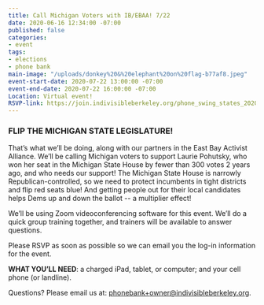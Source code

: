 ```yaml
---
title: Call Michigan Voters with IB/EBAA! 7/22
date: 2020-06-16 12:34:00 -07:00
published: false
categories:
- event
tags:
- elections
- phone bank
main-image: "/uploads/donkey%20&%20elephant%20on%20flag-b77af8.jpeg"
event-start-date: 2020-07-22 13:00:00 -07:00
event-end-date: 2020-07-22 16:00:00 -07:00
Location: Virtual event!
RSVP-link: https://join.indivisibleberkeley.org/phone_swing_states_2020_07_22
---
```


### FLIP THE MICHIGAN STATE LEGISLATURE!

That’s what we’ll be doing, along with our partners in the East Bay Activist Alliance. We’ll be calling Michigan voters to support Laurie Pohutsky, who won her seat in the Michigan State House by fewer than 300 votes 2 years ago, and who needs our support!   The Michigan State House is narrowly Republican-controlled, so we need to protect incumbents in tight districts and flip red seats blue! And getting people out for their local candidates helps Dems up and down the ballot -- a multiplier effect!

We’ll be using Zoom videoconferencing software for this event. We’ll do a quick group training together, and trainers will be available to answer questions. 

Please RSVP as soon as possible so we can email you the log-in information for the event.

**WHAT YOU’LL NEED**: a charged iPad, tablet, or computer; and your cell phone (or landline).

Questions? Please email us at: [phonebank\+owner@indivisibleberkeley.org](mailto:phonebank\+owner@indivisibleberkeley.org).